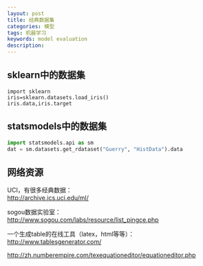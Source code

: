 ```yaml
---
layout: post
title: 经典数据集
categories: 模型
tags: 机器学习
keywords: model evaluation
description:
---
```


## sklearn中的数据集

```
import sklearn
iris=sklearn.datasets.load_iris()
iris.data,iris.target
```

## statsmodels中的数据集
```py
import statsmodels.api as sm
dat = sm.datasets.get_rdataset("Guerry", "HistData").data
```


## 网络资源
UCI，有很多经典数据：  
http://archive.ics.uci.edu/ml/

sogou数据实验室：  
http://www.sogou.com/labs/resource/list_pingce.php

一个生成table的在线工具（latex，html等等）：  
http://www.tablesgenerator.com/

http://zh.numberempire.com/texequationeditor/equationeditor.php
